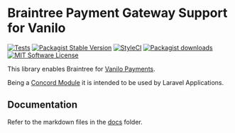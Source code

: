 # Braintree Payment Gateway Support for Vanilo

[![Tests](https://img.shields.io/github/actions/workflow/status/vanilophp/braintree/tests.yml?branch=master&style=flat-square)](https://github.com/vanilophp/braintree/actions?query=workflow%3Atests)
[![Packagist Stable Version](https://img.shields.io/packagist/v/vanilo/braintree.svg?style=flat-square&label=stable)](https://packagist.org/packages/vanilo/braintree)
[![StyleCI](https://styleci.io/repos/547104312/shield?branch=master)](https://styleci.io/repos/547104312)
[![Packagist downloads](https://img.shields.io/packagist/dt/vanilo/braintree.svg?style=flat-square)](https://packagist.org/packages/vanilo/braintree)
[![MIT Software License](https://img.shields.io/badge/license-MIT-blue.svg?style=flat-square)](LICENSE)

This library enables Braintree for [Vanilo Payments](https://vanilo.io/docs/master/payments).

Being a [Concord Module](https://konekt.dev/concord/1.x/modules) it is intended to be used by Laravel Applications.

## Documentation

Refer to the markdown files in the [docs](docs/) folder.


